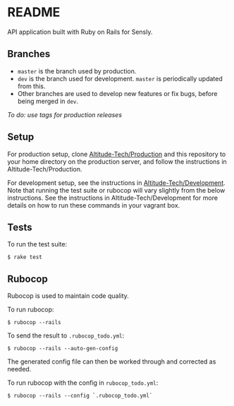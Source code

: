 # README
API application built with Ruby on Rails for Sensly.

## Branches
* `master` is the branch used by production.
* `dev` is the branch used for development. `master` is periodically updated from this.
* Other branches are used to develop new features or fix bugs, before being merged in `dev`.

*To do: use tags for production releases*

## Setup
For production setup, clone [Altitude-Tech/Production](https://github.com/Altitude-Tech/Production) and this repository to your home directory on the production server, and follow the instructions in Altitude-Tech/Production.

For development setup, see the instructions in [Altitude-Tech/Development](https://github.com/Altitude-Tech/Development). Note that running the test suite or rubocop will vary slightly from the below instructions. See the instructions in Altitude-Tech/Development for more details on how to run these commands in your vagrant box.

## Tests
To run the test suite:
```
$ rake test
```

## Rubocop
Rubocop is used to maintain code quality.

To run rubocop:
```
$ rubocop --rails
```

To send the result to `.rubocop_todo.yml`:
```
$ rubocop --rails --auto-gen-config
```

The generated config file can then be worked through and corrected as needed.

To run rubocop with the config in `rubocop_todo.yml`:
```
$ rubocop --rails --config `.rubocop_todo.yml`
